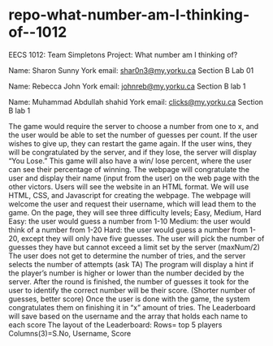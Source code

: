 ﻿# repo-what-number-am-I-thinking-of--1012

EECS 1012: Team Simpletons
 Project: What number am I thinking of?
 
Name: Sharon Sunny
York email: shar0n3@my.yorku.ca
Section B Lab 01
 
Name: Rebecca John
York email: johnreb@my.yorku.ca
Section B lab 1
 
Name: Muhammad Abdullah shahid
York email: clicks@my.yorku.ca
Section B lab 1
 
The game would require the server to choose a number from one to x, and the user would be able to set the number of guesses per count. If the user wishes to give up, they can restart the game again. If the user wins, they will be congratulated by the server, and if they lose, the server will display “You Lose.” This game will also have a win/ lose percent, where the user can see their percentage of winning. The webpage will congratulate the user and display their name (input from the user) on the web page with the other victors.
Users will see the website in an HTML format.
We will use HTML, CSS, and Javascript for creating the webpage.
The webpage will welcome the user and request their username, which will lead them to the game.
On the page, they will see three difficulty levels; Easy, Medium, Hard
Easy: the user would guess a number from 1-10
Medium: the user would think of a number from 1-20
Hard: the user would guess a number from 1-20, except they will only have five guesses. 
The user will pick the number of guesses they have but cannot exceed a limit set by the server (maxNum/2)
The user does not get to determine the number of tries, and the server selects the number of attempts (ask TA) 
The program will display a hint if the player’s number is higher or lower than the number decided by the server. 
After the round is finished, the number of guesses it took for the user to identify the correct number will be their score. (Shorter number of guesses, better score)
Once the user is done with the game, the system congratulates them on finishing it in “x” amount of tries. 
The Leaderboard will save based on the username and the array that holds each name to each score
The layout of the Leaderboard:
Rows= top 5 players
Columns(3)=S.No, Username, Score 
